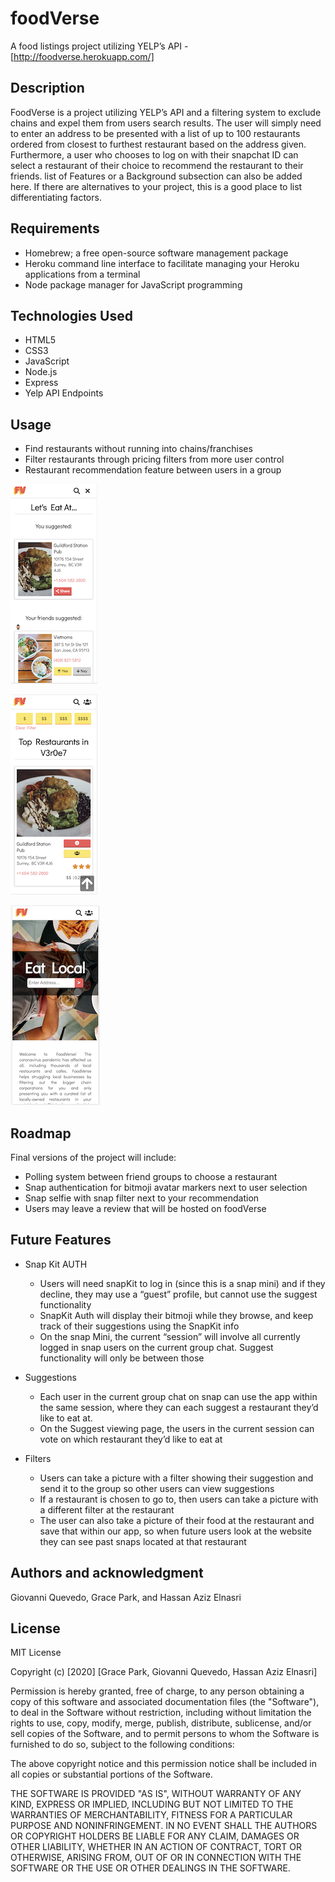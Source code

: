 # **foodVerse**

A food listings project utilizing YELP’s API - [http://foodverse.herokuapp.com/]

## **Description**
FoodVerse is a project utilizing YELP’s API and a filtering system to exclude chains and expel them from users search results. The user will simply need to enter an address to be presented with a list of up to 100 restaurants ordered from closest to furthest restaurant based on the address given. Furthermore, a user who chooses to log on with their snapchat ID can select a restaurant of their choice to recommend the restaurant to their friends. list of Features or a Background subsection can also be added here. If there are alternatives to your project, this is a good place to list differentiating factors.

  

## **Requirements**
* Homebrew; a free open-source software management package
* Heroku command line interface to facilitate managing your Heroku applications from a terminal
* Node package manager for JavaScript programming

## **Technologies Used**
* HTML5
* CSS3
* JavaScript
* Node.js
* Express
* Yelp API Endpoints

## **Usage**
* Find restaurants without running into chains/franchises
* Filter restaurants through pricing filters from more user control
* Restaurant recommendation feature between users in a group

![alt text](public/images/votingMobile.png)

 ![alt text 2](public/images/searchMobilepage.png)
 
  ![alt text 3](public/images/MobileLandingpage.png)


## **Roadmap**
Final versions of the project will include:
* Polling system between friend groups to choose a restaurant
* Snap authentication for bitmoji avatar markers next to user selection
* Snap selfie with snap filter next to your recommendation 
* Users may leave a review that will be hosted on foodVerse 

## **Future Features**
* Snap Kit AUTH
   
   * Users will need snapKit to log in (since this is a snap mini) and if they decline, they may use a “guest” profile, but cannot use the suggest functionality
   * SnapKit Auth will display their bitmoji while they browse, and keep track of their suggestions using the SnapKit info
   * On the snap Mini, the current “session” will involve all currently logged in snap users on the current group chat. Suggest functionality will only be between those 

* Suggestions

   * Each user in the current group chat on snap can use the app within the same session, where they can each suggest a restaurant they’d like to eat at.
   * On the Suggest viewing page, the users in the current session can vote on which restaurant they’d like to eat at

* Filters
   
   * Users can take a picture with a filter showing their suggestion and send it to the group so other users can view suggestions
   * If a restaurant is chosen to go to, then users can take a picture with a different filter at the restaurant
   * The user can also take a picture of their food at the restaurant and save that within our app, so when future users look at the website they can see past snaps located at that restaurant

## **Authors and acknowledgment**
Giovanni Quevedo, Grace Park, and Hassan Aziz Elnasri

## **License**
MIT License

Copyright (c) [2020] [Grace Park, Giovanni Quevedo, Hassan Aziz Elnasri]


Permission is hereby granted, free of charge, to any person obtaining a copy
of this software and associated documentation files (the "Software"), to deal
in the Software without restriction, including without limitation the rights
to use, copy, modify, merge, publish, distribute, sublicense, and/or sell
copies of the Software, and to permit persons to whom the Software is
furnished to do so, subject to the following conditions:


The above copyright notice and this permission notice shall be included in all
copies or substantial portions of the Software.


THE SOFTWARE IS PROVIDED "AS IS", WITHOUT WARRANTY OF ANY KIND, EXPRESS OR
IMPLIED, INCLUDING BUT NOT LIMITED TO THE WARRANTIES OF MERCHANTABILITY,
FITNESS FOR A PARTICULAR PURPOSE AND NONINFRINGEMENT. IN NO EVENT SHALL THE
AUTHORS OR COPYRIGHT HOLDERS BE LIABLE FOR ANY CLAIM, DAMAGES OR OTHER
LIABILITY, WHETHER IN AN ACTION OF CONTRACT, TORT OR OTHERWISE, ARISING FROM,
OUT OF OR IN CONNECTION WITH THE SOFTWARE OR THE USE OR OTHER DEALINGS IN THE
SOFTWARE.


